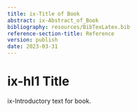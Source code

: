 ```yaml
---
title: ix-Title of Book 
abstract: ix-Abstract_of_Book 
bibliography: resources/BibTexLatex.bib
reference-section-title: Reference
version: publish
date: 2023-03-31
---
```


# ix-hl1 Title
ix-Introductory text for book. 
